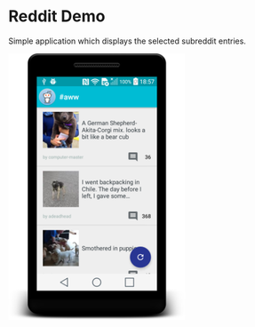Reddit Demo
===========
Simple application which displays the selected subreddit entries.


<img src="screenshot-main.png" height="480"/>


